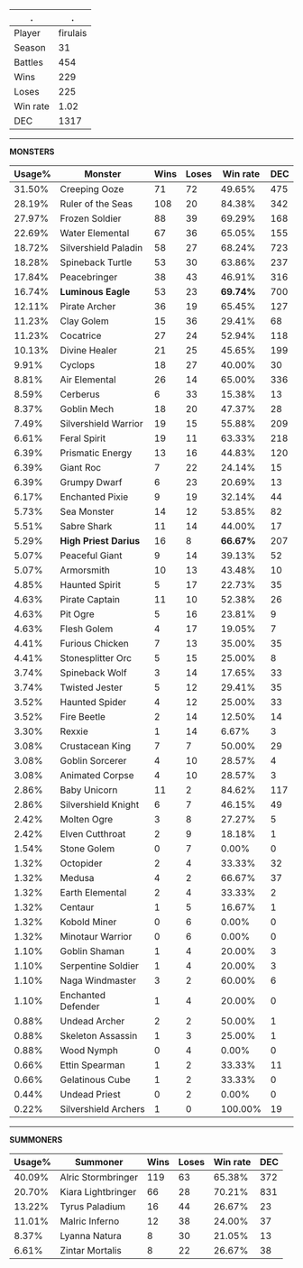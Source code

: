 .|.
|-|-
Player|firulais
Season|31
Battles|454
Wins|229
Loses|225
Win rate|1.02
DEC|1317

---
**MONSTERS**

Usage%|Monster|Wins|Loses|Win rate|DEC|
-|-|-|-|-|-|
31.50%|Creeping Ooze|71|72|49.65%|475|
28.19%|Ruler of the Seas|108|20|84.38%|342|
27.97%|Frozen Soldier|88|39|69.29%|168|
22.69%|Water Elemental|67|36|65.05%|155|
18.72%|Silvershield Paladin|58|27|68.24%|723|
18.28%|Spineback Turtle|53|30|63.86%|237|
17.84%|Peacebringer|38|43|46.91%|316|
16.74%|**Luminous Eagle**|53|23|**69.74%**|700|
12.11%|Pirate Archer|36|19|65.45%|127|
11.23%|Clay Golem|15|36|29.41%|68|
11.23%|Cocatrice|27|24|52.94%|118|
10.13%|Divine Healer|21|25|45.65%|199|
9.91%|Cyclops|18|27|40.00%|30|
8.81%|Air Elemental|26|14|65.00%|336|
8.59%|Cerberus|6|33|15.38%|13|
8.37%|Goblin Mech|18|20|47.37%|28|
7.49%|Silvershield Warrior|19|15|55.88%|209|
6.61%|Feral Spirit|19|11|63.33%|218|
6.39%|Prismatic Energy|13|16|44.83%|120|
6.39%|Giant Roc|7|22|24.14%|15|
6.39%|Grumpy Dwarf|6|23|20.69%|13|
6.17%|Enchanted Pixie|9|19|32.14%|44|
5.73%|Sea Monster|14|12|53.85%|82|
5.51%|Sabre Shark|11|14|44.00%|17|
5.29%|**High Priest Darius**|16|8|**66.67%**|207|
5.07%|Peaceful Giant|9|14|39.13%|52|
5.07%|Armorsmith|10|13|43.48%|10|
4.85%|Haunted Spirit|5|17|22.73%|35|
4.63%|Pirate Captain|11|10|52.38%|26|
4.63%|Pit Ogre|5|16|23.81%|9|
4.63%|Flesh Golem|4|17|19.05%|7|
4.41%|Furious Chicken|7|13|35.00%|35|
4.41%|Stonesplitter Orc|5|15|25.00%|8|
3.74%|Spineback Wolf|3|14|17.65%|33|
3.74%|Twisted Jester|5|12|29.41%|35|
3.52%|Haunted Spider|4|12|25.00%|33|
3.52%|Fire Beetle|2|14|12.50%|14|
3.30%|Rexxie|1|14|6.67%|3|
3.08%|Crustacean King|7|7|50.00%|29|
3.08%|Goblin Sorcerer|4|10|28.57%|4|
3.08%|Animated Corpse|4|10|28.57%|3|
2.86%|Baby Unicorn|11|2|84.62%|117|
2.86%|Silvershield Knight|6|7|46.15%|49|
2.42%|Molten Ogre|3|8|27.27%|5|
2.42%|Elven Cutthroat|2|9|18.18%|1|
1.54%|Stone Golem|0|7|0.00%|0|
1.32%|Octopider|2|4|33.33%|32|
1.32%|Medusa|4|2|66.67%|37|
1.32%|Earth Elemental|2|4|33.33%|2|
1.32%|Centaur|1|5|16.67%|1|
1.32%|Kobold Miner|0|6|0.00%|0|
1.32%|Minotaur Warrior|0|6|0.00%|0|
1.10%|Goblin Shaman|1|4|20.00%|3|
1.10%|Serpentine Soldier|1|4|20.00%|3|
1.10%|Naga Windmaster|3|2|60.00%|6|
1.10%|Enchanted Defender|1|4|20.00%|0|
0.88%|Undead Archer|2|2|50.00%|1|
0.88%|Skeleton Assassin|1|3|25.00%|1|
0.88%|Wood Nymph|0|4|0.00%|0|
0.66%|Ettin Spearman|1|2|33.33%|11|
0.66%|Gelatinous Cube|1|2|33.33%|0|
0.44%|Undead Priest|0|2|0.00%|0|
0.22%|Silvershield Archers|1|0|100.00%|19|

---
**SUMMONERS**

Usage%|Summoner|Wins|Loses|Win rate|DEC|
-|-|-|-|-|-|
40.09%|Alric Stormbringer|119|63|65.38%|372|
20.70%|Kiara Lightbringer|66|28|70.21%|831|
13.22%|Tyrus Paladium|16|44|26.67%|23|
11.01%|Malric Inferno|12|38|24.00%|37|
8.37%|Lyanna Natura|8|30|21.05%|13|
6.61%|Zintar Mortalis|8|22|26.67%|38|
